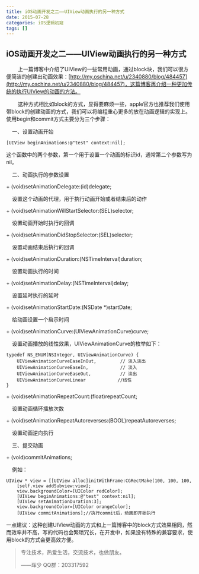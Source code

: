 ```yaml
---
title: iOS动画开发之二——UIView动画执行的另一种方式
date: 2015-07-28
categories: iOS逻辑初窥
tags: []
---
```

## iOS动画开发之二——UIView动画执行的另一种方式

        上一篇博客中介绍了UIView的一些常用动画，通过block块，我们可以很方便简洁的创建出动画效果：[http://my.oschina.net/u/2340880/blog/484457](http://my.oschina.net/u/2340880/blog/484457)，这篇博客再介绍一种更加传统的执行UIView的动画的方法。

        这种方式相比如block的方式，显得要麻烦一些，apple官方也推荐我们使用带block的创建动画的方式，我们可以将编程重心更多的放在动画逻辑的实现上。使用begin和commit方式主要分为三个步骤：

    一、设置动画开始

```
[UIView beginAnimations:@"test" context:nil];
```

这个函数中的两个参数，第一个用于设置一个动画的标识id，通常第二个参数写为nil。

    二、动画执行的参数设置

\+ (void)setAnimationDelegate:(id)delegate; 

    设置这个动画的代理，用于执行动画开始或者结束后的动作

\+ (void)setAnimationWillStartSelector:(SEL)selector; 

    设置动画开始时执行的回调

\+ (void)setAnimationDidStopSelector:(SEL)selector;

    设置动画结束后执行的回调

\+ (void)setAnimationDuration:(NSTimeInterval)duration;

    设置动画执行的时间

\+ (void)setAnimationDelay:(NSTimeInterval)delay; 

    设置延时执行的延时

\+ (void)setAnimationStartDate:(NSDate *)startDate; 

    给动画设置一个启示时间

\+ (void)setAnimationCurve:(UIViewAnimationCurve)curve; 

    设置动画播放的线性效果，UIViewAnimationCurve的枚举如下：

```
typedef NS_ENUM(NSInteger, UIViewAnimationCurve) {
    UIViewAnimationCurveEaseInOut,         // 淡入淡出
    UIViewAnimationCurveEaseIn,            // 淡入
    UIViewAnimationCurveEaseOut,           // 淡出
    UIViewAnimationCurveLinear            //线性
}
```

\+ (void)setAnimationRepeatCount:(float)repeatCount; 

    设置动画循环播放次数

\+ (void)setAnimationRepeatAutoreverses:(BOOL)repeatAutoreverses;

    设置动画逆向执行

    三、提交动画

\+ (void)commitAnimations;

    例如：

```
UIView * view = [[UIView alloc]initWithFrame:CGRectMake(100, 100, 100, 100)];
    [self.view addSubview:view];
    view.backgroundColor=[UIColor redColor];
    [UIView beginAnimations:@"test" context:nil];
    [UIView setAnimationDuration:3];
    view.backgroundColor=[UIColor orangeColor];
    [UIView commitAnimations];//执行commit后，动画即开始执行
```

一点建议：这种创建UIView动画的方式和上一篇博客中的block方式效果相同，然而效率并不高，写的代码也会繁琐冗长，在开发中，如果没有特殊的兼容要求，使用block的方式会更高效方便。   

> 专注技术，热爱生活，交流技术，也做朋友。
> 
> ——珲少 QQ群：203317592
